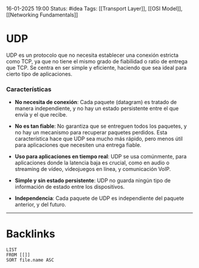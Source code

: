 16-01-2025 19:00
Status: #idea
Tags: [[Transport Layer]], [[OSI Model]], [[Networking Fundamentals]]

# UDP

UDP es un protocolo que no necesita establecer una conexión estricta como TCP, ya que no tiene el mismo grado de fiabilidad o ratio de entrega que TCP. Se centra en ser simple y eficiente, haciendo que sea ideal para cierto tipo de aplicaciones.

### Características

- **No necesita de conexión**: Cada paquete (datagram) es tratado de manera independiente, y no hay un estado persistente entre el que envía y el que recibe.

- **No es tan fiable**: No garantiza que se entreguen todos los paquetes, y no hay un mecanismo para recuperar paquetes perdidos. Esta característica hace que UDP sea mucho más rápido, pero menos útil para aplicaciones que necesiten una entrega fiable.

- **Uso para aplicaciones en tiempo real**: UDP se usa comúnmente, para aplicaciones donde la latencia baja es crucial, como en audio o streaming de vídeo, videojuegos en línea, y comunicación VoIP.

- **Simple y sin estado persistente**: UDP no guarda ningún tipo de información de estado entre los dispositivos.

- **Independencia**: Cada paquete de UDP es independiente del paquete anterior, y del futuro. 




---
# Backlinks

```dataview
LIST
FROM [[]]
SORT file.name ASC
```
